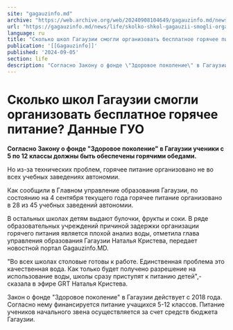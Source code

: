 ```yaml
---
site: "gagauzinfo.md"
archive: "https://web.archive.org/web/20240908104649/gagauzinfo.md/news/life/skolko-shkol-gagauzii-smogli-organizovat-besplatnoe-goryachee-pitanie-dannie-guo"
url: "https://gagauzinfo.md/news/life/skolko-shkol-gagauzii-smogli-organizovat-besplatnoe-goryachee-pitanie-dannie-guo"
language: ru
title: "Сколько школ Гагаузии смогли организовать бесплатное горячее питание? Данные ГУО"
publication: '[[Gagauzinfo]]'
published: '2024-09-05'
section: life
description: "Согласно Закону о фонде \"Здоровое поколение\" в Гагаузии ученики с 5 по 12 классы должны быть обеспечены горячими обедами."
---
```


# Сколько школ Гагаузии смогли организовать бесплатное горячее питание? Данные ГУО

**Согласно Закону о фонде "Здоровое поколение" в Гагаузии ученики с 5 по 12 классы должны быть обеспечены горячими обедами.**

Но из-за технических проблем, горячее питание организовано не во всех учебных заведениях автономии.

Как сообщили в Главном управление образования Гагаузии, по состоянию на 4 сентября текущего года горячее питание организовано в 28 из 45 учебных заведений автономии.

В остальных школах детям выдают булочки, фрукты и соки. В ряде образовательных учреждений причиной задержки организации горячего питания является плохой анализ воды, отметила глава управления образования Гагаузии Наталья Кристева, передает новостной портал Gagauzinfo.MD.

"Во всех школах столовые готовы к работе. Единственная проблема это качественная вода. Как только будет получено разрешение на использование воды, школы сразу приступят к питанию детей",- сказала в эфире GRT Наталья Кристева.

Закон о фонде "Здоровое поколение" в Гагаузии действует с 2018 года. Согласно нему финансируется питание учащихся 5-12 классов. Питание учеников начального звена осуществляется за счет средств бюджета Гагаузии.